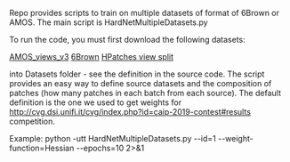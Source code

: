 Repo provides scripts to train on multiple datasets of format of 6Brown or AMOS. The main script is HardNetMultipleDatasets.py

To run the code, you must first download the following datasets:

[AMOS_views_v3](https://drive.google.com/open?id=1Dza78UlrbHKG83XZlvNKOiAHVWg3uiHn) 
[6Brown](https://drive.google.com/drive/folders/1dxxsO8Ob2WLTHqa5nwRpsGhXfYwPSreV?usp=sharing) 
[HPatches view split](https://drive.google.com/file/d/1gQu4sQ7nZP-a2p_2ffRq0V3avEBlJhQz/view?usp=sharing)

into Datasets folder - see the definition in the source code. The script provides an easy way to define source datasets and the composition of patches (how many patches in each batch from each source). The default definition is the one we used to get weights for http://cvg.dsi.unifi.it/cvg/index.php?id=caip-2019-contest#results competition.

Example:
python -utt HardNetMultipleDatasets.py --id=1 --weight-function=Hessian --epochs=10 2>&1



